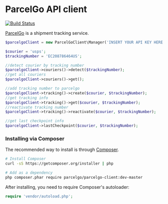 ParcelGo API client
================================================
[![Build Status](https://travis-ci.org/parcelgo/api-client-php.svg?branch=master)](https://travis-ci.org/parcelgo/api-client-php)

[ParcelGo](http://parcelgo.ru/ "parcelgo.ru") is a shipment tracking service.

```php
$parcelgoClient = new ParcelGoClient\Manager('INSERT YOUR API KEY HERE');

$courier = 'usps';
$trackingNumber = 'EC208786464US';

//detect courier by tracking number
$parcelgoClient->couriers()->detect($trackingNumber);
//get all couriers
$parcelgoClient->couriers()->get();

//add tracking number to parcelgo 
$parcelgoClient->tracking()->create($courier, $trackingNumber);
//get tracking info
$parcelgoClient->tracking()->get($courier, $trackingNumber);
//reactivate tracking number 
$parcelgoClient->tracking()->reactivate($courier, $trackingNumber);

//get last checkpoint info
$parcelgoClient->lastCheckpoint($courier, $trackingNumber);
```

### Installing via Composer

The recommended way to install is through [Composer](http://getcomposer.org).

```bash
# Install Composer
curl -sS https://getcomposer.org/installer | php

# Add as a dependency
php composer.phar require parcelgo/parcelgo-client:dev-master
```

After installing, you need to require Composer's autoloader:

```php
require 'vendor/autoload.php';
```


